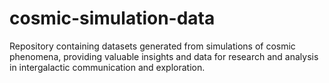# cosmic-simulation-data
Repository containing datasets generated from simulations of cosmic phenomena, providing valuable insights and data for research and analysis in intergalactic communication and exploration.
